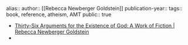 alias::
author:: [[Rebecca Newberger Goldstein]] 
publication-year::
tags:: book, reference, atheism, AMT
public:: true
- [Thirty-Six Arguments for the Existence of God: A Work of Fiction | Rebecca Newberger Goldstein](https://www.rebeccagoldstein.com/publications/thirty-six-arguments-existence-god-work-fiction)
-